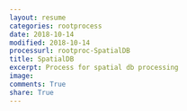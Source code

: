 ```yaml
---
layout: resume
categories: rootprocess
date: 2018-10-14
modified: 2018-10-14
processurl: rootproc-SpatialDB
title: SpatialDB
excerpt: Process for spatial db processing
image: 
comments: True
share: True
---
```

